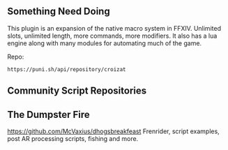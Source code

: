 ## Something Need Doing

This plugin is an expansion of the native macro system in FFXIV. Unlimited slots, unlimited length, more commands, more modifiers. It also has a lua engine along with many modules for automating much of the game.

Repo:
```
https://puni.sh/api/repository/croizat
```


## Community Script Repositories

## The Dumpster Fire
https://github.com/McVaxius/dhogsbreakfeast 
Frenrider, script examples, post AR processing scripts, fishing and more.
